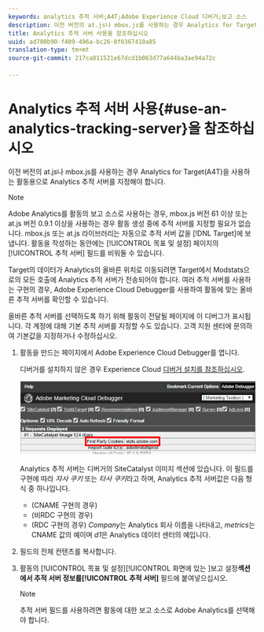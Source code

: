 ```yaml
---
keywords: analytics 추적 서버;A4T;Adobe Experience Cloud 디버거;보고 소스
description: 이전 버전의 at.js나 mbox.js를 사용하는 경우 Analytics for Target(A4T)을 사용하는 활동용으로 Analytics 추적 서버를 지정해야 합니다.
title: Analytics 추적 서버 사용을 참조하십시오
uuid: ad700b90-f409-496a-bc26-0f0367410a85
translation-type: tm+mt
source-git-commit: 217ca811521e67dcd1b063d77a644ba3ae94a72c

---
```



# Analytics 추적 서버 사용{#use-an-analytics-tracking-server}을 참조하십시오

이전 버전의 at.js나 mbox.js를 사용하는 경우 Analytics for Target(A4T)을 사용하는 활동용으로 Analytics 추적 서버를 지정해야 합니다.

>[!NOTE]
>
>Adobe Analytics를 활동의 보고 소스로 사용하는 경우, mbox.js 버전 61 이상 또는 at.js 버전 0.9.1 이상을 사용하는 경우 활동 생성 중에 추적 서버를 지정할 필요가 없습니다. mbox.js 또는 at.js 라이브러리는 자동으로 추적 서버 값을 [!DNL Target]에 보냅니다. 활동을 작성하는 동안에는 [!UICONTROL 목표 및 설정] 페이지의 [!UICONTROL 추적 서버] 필드를 비워둘 수 있습니다.

Target의 데이터가 Analytics의 올바른 위치로 이동되려면 Target에서 Modstats으로의 모든 호출에 Analytics 추적 서버가 전송되어야 합니다. 여러 추적 서버를 사용하는 구현의 경우, Adobe Experience Cloud Debugger를 사용하여 활동에 맞는 올바른 추적 서버를 확인할 수 있습니다.

올바른 추적 서버를 선택하도록 하기 위해 활동이 전달될 페이지에 이 디버그가 표시됩니다. 각 계정에 대해 기본 추적 서버를 지정할 수도 있습니다. 고객 지원 센터에 문의하여 기본값을 지정하거나 수정하십시오.

1. 활동을 만드는 페이지에서 Adobe Experience Cloud Debugger를 엽니다. 

   디버거를 설치하지 않은 경우 Experience Cloud [디버거 설치를 참조하십시오](https://docs.adobe.com/content/help/en/debugger/using/install-debugger.html).

   ![](assets/Screen_DebuggerTrackServ.png)

   Analytics 추적 서버는 디버거의 SiteCatalyst 이미지 섹션에 있습니다. 이 필드를 구현에 따라 *자사 쿠키* 또는 *타사 쿠키*&#x200B;라고 하며, Analytics 추적 서버값은 다음 형식 중 하나입니다.

   * (CNAME 구현의 경우)
   * (비RDC 구현의 경우)
   * (RDC 구현의 경우)
   *Company*&#x200B;는 Analytics 회사 이름을 나타내고, *metrics*&#x200B;는 CNAME 값의 예이며 *d1*&#x200B;은 Analytics 데이터 센터의 예입니다.
1.  필드의 전체 컨텐츠를 복사합니다. 
1. 활동의 [!UICONTROL 목표 및 설정][!UICONTROL  화면에 있는 ]보고 설정&#x200B;**섹션에서 추적 서버 정보를[!UICONTROL 추적 서버]** 필드에 붙여넣으십시오.

   >[!NOTE]
   >
   >추적 서버 필드를 사용하려면 활동에 대한 보고 소스로 Adobe Analytics를 선택해야 합니다.

